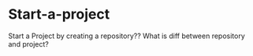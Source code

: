 # Start-a-project
Start a Project by creating a repository??
What is diff between repository and project?
